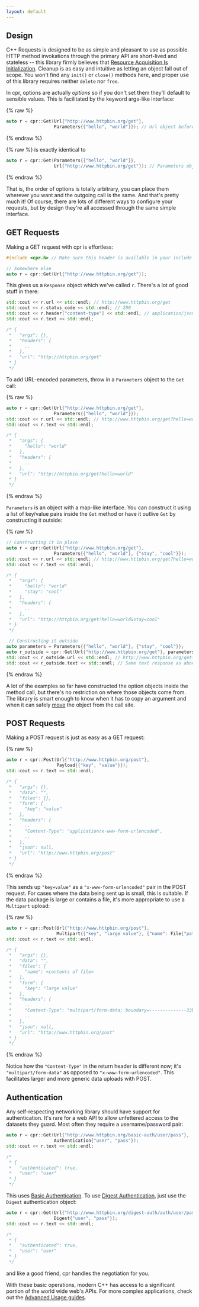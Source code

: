 ```yaml
---
layout: default
---
```


## Design

C++ Requests is designed to be as simple and pleasant to use as possible. HTTP method invokations through the primary API are short-lived and stateless -- this library firmly believes that [Resource Acquisition Is Initialization](https://en.wikipedia.org/wiki/Resource_Acquisition_Is_Initialization). Cleanup is as easy and intuitive as letting an object fall out of scope. You won't find any `init()` or `close()` methods here, and proper use of this library requires neither `delete` nor `free`.

In cpr, options are actually _options_ so if you don't set them they'll default to sensible values. This is facilitated by the keyword args-like interface:

{% raw %}
```c++
auto r = cpr::Get(Url{"http://www.httpbin.org/get"},
                  Parameters{{"hello", "world"}}); // Url object before Parameters
```
{% endraw %}

{% raw %}
is exactly identical to

```c++
auto r = cpr::Get(Parameters{{"hello", "world"}},
                  Url{"http://www.httpbin.org/get"}); // Parameters object before Url
```
{% endraw %}

That is, the order of options is totally arbitrary, you can place them wherever you want and the outgoing call is the same. And that's pretty much it! Of course, there are lots of different ways to configure your requests, but by design they're all accessed through the same simple interface.

## GET Requests

Making a GET request with cpr is effortless:

```c++
#include <cpr.h> // Make sure this header is available in your include path

// Somewhere else
auto r = cpr::Get(Url{"http://www.httpbin.org/get"});
```

This gives us a `Response` object which we've called `r`. There's a lot of good stuff in there:

```c++
std::cout << r.url << std::endl; // http://www.httpbin.org/get
std::cout << r.status_code << std::endl; // 200
std::cout << r.header["content-type"] << std::endl; // application/json
std::cout << r.text << std::endl;

/* {
 *   "args": {}, 
 *   "headers": {
 *     ..
 *   }, 
 *   "url": "http://httpbin.org/get"
 * }
 */
```

To add URL-encoded parameters, throw in a `Parameters` object to the `Get` call:

{% raw %}
```c++
auto r = cpr::Get(Url{"http://www.httpbin.org/get"},
                  Parameters{{"hello", "world"}});
std::cout << r.url << std::endl; // http://www.httpbin.org/get?hello=world
std::cout << r.text << std::endl;

/* {
 *   "args": {
 *     "hello": "world"
 *   }, 
 *   "headers": {
 *     ..
 *   }, 
 *   "url": "http://httpbin.org/get?hello=world"
 * }
 */
```
{% endraw %}

`Parameters` is an object with a map-like interface. You can construct it using a list of key/value pairs inside the `Get` method or have it outlive `Get` by constructing it outside:

{% raw %}
```c++
// Constructing it in place
auto r = cpr::Get(Url{"http://www.httpbin.org/get"},
                  Parameters{{"hello", "world"}, {"stay", "cool"}});
std::cout << r.url << std::endl; // http://www.httpbin.org/get?hello=world&stay=cool
std::cout << r.text << std::endl;

/* {
 *   "args": {
 *     "hello": "world"
 *     "stay": "cool"
 *   }, 
 *   "headers": {
 *     ..
 *   }, 
 *   "url": "http://httpbin.org/get?hello=world&stay=cool"
 * }
 */

 // Constructing it outside
auto parameters = Parameters{{"hello", "world"}, {"stay", "cool"}};
auto r_outside = cpr::Get(Url{"http://www.httpbin.org/get"}, parameters);
std::cout << r_outside.url << std::endl; // http://www.httpbin.org/get?hello=world&stay=cool
std::cout << r_outside.text << std::endl; // Same text response as above
```
{% endraw %}

A lot of the examples so far have constructed the option objects inside the method call, but there's no restriction on where those objects come from. The library is smart enough to know when it has to copy an argument and when it can safely [move](http://en.cppreference.com/w/cpp/utility/move) the object from the call site.

## POST Requests

Making a POST request is just as easy as a GET request:

{% raw %}
```c++
auto r = cpr::Post(Url{"http://www.httpbin.org/post"},
                   Payload{{"key", "value"}});
std::cout << r.text << std::endl;

/* {
 *   "args": {},
 *   "data": "",
 *   "files": {},
 *   "form": {
 *     "key": "value"
 *   },
 *   "headers": {
 *     ..
 *     "Content-Type": "application/x-www-form-urlencoded",
 *     ..
 *   },
 *   "json": null,
 *   "url": "http://www.httpbin.org/post"
 * }
 */
```
{% endraw %}

This sends up `"key=value"` as a `"x-www-form-urlencoded"` pair in the POST request. For cases where the data being sent up is small, this is suitable. If the data package is large or contains a file, it's more appropriate to use a `Multipart` upload:

{% raw %}
```c++
auto r = cpr::Post(Url{"http://www.httpbin.org/post"},
                   Multipart{{"key", "large value"}, {"name": File{"path-to-file"}}});
std::cout << r.text << std::endl;

/* {
 *   "args": {},
 *   "data": "",
 *   "files": {
 *     "name": <contents of file>
 *   },
 *   "form": {
 *     "key": "large value"
 *   },
 *   "headers": {
 *     ..
 *     "Content-Type": "multipart/form-data; boundary=--------------33b210e9d7b8bd02",
 *     ..
 *   },
 *   "json": null,
 *   "url": "http://www.httpbin.org/post"
 * }
 */
```
{% endraw %}

Notice how the `"Content-Type"` in the return header is different now; it's `"multipart/form-data"` as opposed to `"x-www-form-urlencoded"`. This facilitates larger and more generic data uploads with POST.

## Authentication

Any self-respecting networking library should have support for authentication. It's rare for a web API to allow unfettered access to the datasets they guard. Most often they require a username/password pair:

```c++
auto r = cpr::Get(Url{"http://www.httpbin.org/basic-auth/user/pass"},
                  Authentication{"user", "pass"});
std::cout << r.text << std::endl;

/*
 * {
 *   "authenticated": true,
 *   "user": "user"
 * }
 */
```

This uses [Basic Authentication](https://en.wikipedia.org/wiki/Basic_access_authentication). To use [Digest Authentication](https://en.wikipedia.org/wiki/Digest_access_authentication), just use the `Digest` authentication object:

```c++
auto r = cpr::Get(Url{"http://www.httpbin.org/digest-auth/auth/user/pass"},
                  Digest{"user", "pass"});
std::cout << r.text << std::endl;

/*
 * {
 *   "authenticated": true,
 *   "user": "user"
 * }
 */
```

and like a good friend, cpr handles the negotiation for you.

With these basic operations, modern C++ has access to a significant portion of the world wide web's APIs. For more complex applications, check out the [Advanced Usage guides](/advanced-usage.html).
